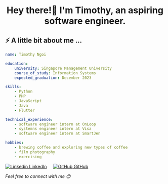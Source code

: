 <h1 align ="center"> Hey there!👋 I'm Timothy, an aspiring software engineer. </h1>

<h2> ⚡ A little bit about me ...</h2>

```yaml
name: Timothy Ngoi

education:
    university: Singapore Management University 
    course_of_study: Information Systems
    expected_graduation: December 2023

skills:
    - Python
    - PHP
    - JavaScript
    - Java
    - Flutter

technical_experience:
    - software engineer intern at OnLoop
    - systemns engineer intern at Visa
    - software engineer intern at SmartJen

hobbies:
    - brewing coffee and exploring new types of coffee
    - film photography 
    - exercising 

```

[![Linkedin](https://i.stack.imgur.com/gVE0j.png) LinkedIn](https://www.linkedin.com/in/timothy-ngoi/)
&nbsp;
&nbsp;
[![GitHub](https://i.stack.imgur.com/tskMh.png) GitHub](https://github.com/TimothyNgoi98)

<em>Feel free to connect with me 😊</em>